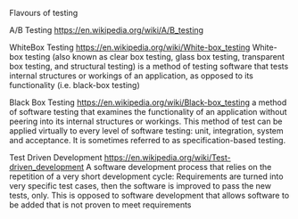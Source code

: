 Flavours of testing

A/B Testing
https://en.wikipedia.org/wiki/A/B_testing

WhiteBox Testing
https://en.wikipedia.org/wiki/White-box_testing
White-box testing (also known as clear box testing, glass box testing, transparent box testing, and structural testing) is a method of testing software that tests internal structures or workings of an application, as opposed to its functionality (i.e. black-box testing)

Black Box Testing
https://en.wikipedia.org/wiki/Black-box_testing
a method of software testing that examines the functionality of an application without peering into its internal structures or workings. This method of test can be applied virtually to every level of software testing: unit, integration, system and acceptance. It is sometimes referred to as specification-based testing.

Test Driven Development
https://en.wikipedia.org/wiki/Test-driven_development
A software development process that relies on the repetition of a very short development cycle: Requirements are turned into very specific test cases, then the software is improved to pass the new tests, only. This is opposed to software development that allows software to be added that is not proven to meet requirements
 
